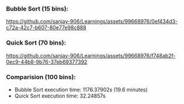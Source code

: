 ### Bubble Sort (15 bins):


https://github.com/sanjay-906/Learnings/assets/99668976/0ef434d3-c72a-42c7-b607-80e77e98c888


### Quick Sort (70 bins):



https://github.com/sanjay-906/Learnings/assets/99668976/f748ab2f-0ec9-44b8-9b76-37eb69377392

### Comparision (100 bins):
- Bubble Sort execution time: 1176.37902s (19.6 minutes)
- Quick Sort execution time: 32.24857s
